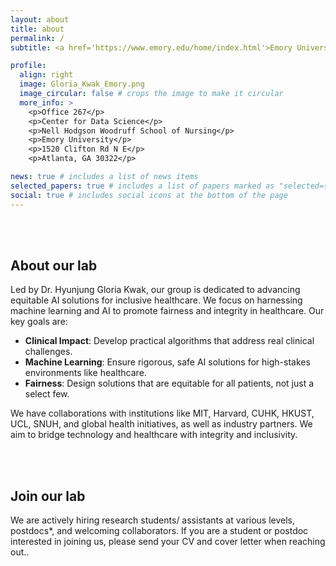 ```yaml
---
layout: about
title: about
permalink: /
subtitle: <a href='https://www.emory.edu/home/index.html'>Emory University</a>, Atlanta, GA

profile:
  align: right
  image: Gloria_Kwak_Emory.png
  image_circular: false # crops the image to make it circular
  more_info: >
    <p>Office 267</p>
    <p>Center for Data Science</p>
    <p>Nell Hodgson Woodruff School of Nursing</p>
    <p>Emory University</p>
    <p>1520 Clifton Rd N E</p>
    <p>Atlanta, GA 30322</p>

news: true # includes a list of news items
selected_papers: true # includes a list of papers marked as "selected={true}"
social: true # includes social icons at the bottom of the page
---
```


<br><br>

## About our lab

Led by Dr. Hyunjung Gloria Kwak, our group is dedicated to advancing equitable AI solutions for inclusive healthcare. We focus on harnessing machine learning and AI to promote fairness and integrity in healthcare. Our key goals are:

- **Clinical Impact**: Develop practical algorithms that address real clinical challenges.
- **Machine Learning**: Ensure rigorous, safe AI solutions for high-stakes environments like healthcare.
- **Fairness**: Design solutions that are equitable for all patients, not just a select few.

We have collaborations with institutions like MIT, Harvard, CUHK, HKUST, UCL, SNUH, and global health initiatives, as well as industry partners. We aim to bridge technology and healthcare with integrity and inclusivity.

<br><br>

## Join our lab

We are actively hiring research students/ assistants at various levels, postdocs\*, and welcoming collaborators. If you are a student or postdoc interested in joining us, please send your CV and cover letter when reaching out.</a>.

<!--
Write your biography here. Tell the world about yourself. Link to your favorite [subreddit](http://reddit.com). You can put a picture in, too. The code is already in, just name your picture `prof_pic.jpg` and put it in the `img/` folder.

Put your address / P.O. box / other info right below your picture. You can also disable any of these elements by editing `profile` property of the YAML header of your `_pages/about.md`. Edit `_bibliography/papers.bib` and Jekyll will render your [publications page](/al-folio/publications/) automatically.

Link to your social media connections, too. This theme is set up to use [Font Awesome icons](https://fontawesome.com/) and [Academicons](https://jpswalsh.github.io/academicons/), like the ones below. Add your Facebook, Twitter, LinkedIn, Google Scholar, or just disable all of them.
-->
